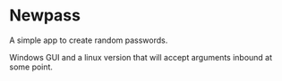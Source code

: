 # Newpass
A simple app to create random passwords.

Windows GUI and a linux version that will accept arguments inbound at some point.

